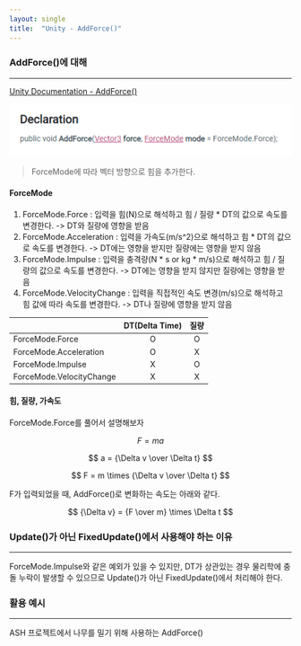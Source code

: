 ```yaml
---
layout: single
title:  "Unity - AddForce()"
---
```


### AddForce()에 대해
---
[Unity Documentation - AddForce()](https://docs.unity3d.com/ScriptReference/Rigidbody.AddForce.html)

![](/assets/images/unity/addforce.png)

> ForceMode에 따라 벡터 방향으로 힘을 추가한다.

#### ForceMode
1. ForceMode.Force : 입력을 힘(N)으로 해석하고 힘 / 질량 * DT의 값으로 속도를 변경한다.
   -> DT와 질량에 영향을 받음
2. ForceMode.Acceleration : 입력을 가속도(m/s^2)으로 해석하고 힘 * DT의 값으로 속도를 변경한다.
   -> DT에는 영향을 받지만 질량에는 영향을 받지 않음
3. ForceMode.Impulse : 입력을 충격량(N * s or kg * m/s)으로 해석하고 힘 / 질량의 값으로 속도를 변경한다.
   -> DT에는 영향을 받지 않지만 질량에는 영향을 받음
4. ForceMode.VelocityChange : 입력을 직접적인 속도 변경(m/s)으로 해석하고 힘 값에 따라 속도를 변경한다.
   -> DT나 질량에 영향을 받지 않음

|                 | DT(Delta Time) | 질량 |
|-----------------|:----:|:----:|
| ForceMode.Force | O | O |
| ForceMode.Acceleration | O | X |
| ForceMode.Impulse | X | O |
| ForceMode.VelocityChange | X | X |

#### 힘, 질량, 가속도

ForceMode.Force를 풀어서 설명해보자

$$
{F = ma}
$$

$$
a = {\Delta v \over \Delta t}
$$

$$
F = m \times {\Delta v \over \Delta t}
$$

F가 입력되었을 때, AddForce()로 변화하는 속도는 아래와 같다.

$$
{\Delta v} = {F \over m} \times \Delta t
$$

### Update()가 아닌 FixedUpdate()에서 사용해야 하는 이유
---
ForceMode.Impulse와 같은 예외가 있을 수 있지만, DT가 상관있는 경우 물리학에 충돌 누락이 발생할 수 있으므로 Update()가 아닌 FixedUpdate()에서 처리해야 한다.

### 활용 예시
---
ASH 프로젝트에서 나무를 밀기 위해 사용하는 AddForce()